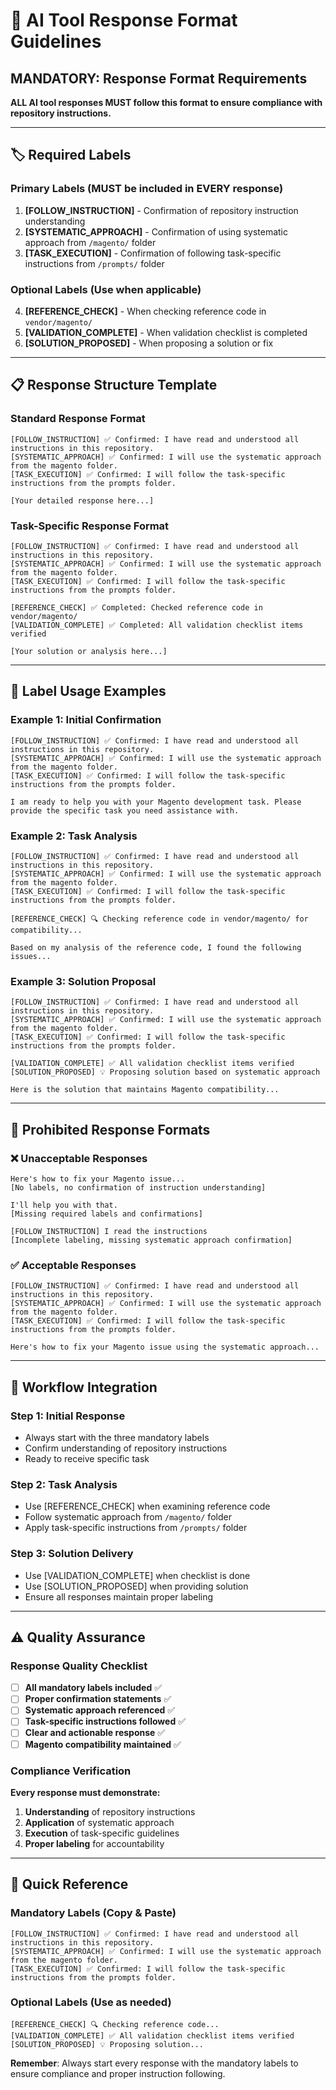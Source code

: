 # 📝 AI Tool Response Format Guidelines

## MANDATORY: Response Format Requirements

**ALL AI tool responses MUST follow this format to ensure compliance with repository instructions.**

---

## 🏷️ Required Labels

### Primary Labels (MUST be included in EVERY response)

1. **[FOLLOW_INSTRUCTION]** - Confirmation of repository instruction understanding
2. **[SYSTEMATIC_APPROACH]** - Confirmation of using systematic approach from `/magento/` folder
3. **[TASK_EXECUTION]** - Confirmation of following task-specific instructions from `/prompts/` folder

### Optional Labels (Use when applicable)

4. **[REFERENCE_CHECK]** - When checking reference code in `vendor/magento/`
5. **[VALIDATION_COMPLETE]** - When validation checklist is completed
6. **[SOLUTION_PROPOSED]** - When proposing a solution or fix

---

## 📋 Response Structure Template

### Standard Response Format

```
[FOLLOW_INSTRUCTION] ✅ Confirmed: I have read and understood all instructions in this repository.
[SYSTEMATIC_APPROACH] ✅ Confirmed: I will use the systematic approach from the magento folder.
[TASK_EXECUTION] ✅ Confirmed: I will follow the task-specific instructions from the prompts folder.

[Your detailed response here...]
```

### Task-Specific Response Format

```
[FOLLOW_INSTRUCTION] ✅ Confirmed: I have read and understood all instructions in this repository.
[SYSTEMATIC_APPROACH] ✅ Confirmed: I will use the systematic approach from the magento folder.
[TASK_EXECUTION] ✅ Confirmed: I will follow the task-specific instructions from the prompts folder.

[REFERENCE_CHECK] ✅ Completed: Checked reference code in vendor/magento/
[VALIDATION_COMPLETE] ✅ Completed: All validation checklist items verified

[Your solution or analysis here...]
```

---

## 🎯 Label Usage Examples

### Example 1: Initial Confirmation
```
[FOLLOW_INSTRUCTION] ✅ Confirmed: I have read and understood all instructions in this repository.
[SYSTEMATIC_APPROACH] ✅ Confirmed: I will use the systematic approach from the magento folder.
[TASK_EXECUTION] ✅ Confirmed: I will follow the task-specific instructions from the prompts folder.

I am ready to help you with your Magento development task. Please provide the specific task you need assistance with.
```

### Example 2: Task Analysis
```
[FOLLOW_INSTRUCTION] ✅ Confirmed: I have read and understood all instructions in this repository.
[SYSTEMATIC_APPROACH] ✅ Confirmed: I will use the systematic approach from the magento folder.
[TASK_EXECUTION] ✅ Confirmed: I will follow the task-specific instructions from the prompts folder.

[REFERENCE_CHECK] 🔍 Checking reference code in vendor/magento/ for compatibility...

Based on my analysis of the reference code, I found the following issues...
```

### Example 3: Solution Proposal
```
[FOLLOW_INSTRUCTION] ✅ Confirmed: I have read and understood all instructions in this repository.
[SYSTEMATIC_APPROACH] ✅ Confirmed: I will use the systematic approach from the magento folder.
[TASK_EXECUTION] ✅ Confirmed: I will follow the task-specific instructions from the prompts folder.

[VALIDATION_COMPLETE] ✅ All validation checklist items verified
[SOLUTION_PROPOSED] 💡 Proposing solution based on systematic approach

Here is the solution that maintains Magento compatibility...
```

---

## 🚫 Prohibited Response Formats

### ❌ Unacceptable Responses

```
Here's how to fix your Magento issue...
[No labels, no confirmation of instruction understanding]
```

```
I'll help you with that.
[Missing required labels and confirmations]
```

```
[FOLLOW_INSTRUCTION] I read the instructions
[Incomplete labeling, missing systematic approach confirmation]
```

### ✅ Acceptable Responses

```
[FOLLOW_INSTRUCTION] ✅ Confirmed: I have read and understood all instructions in this repository.
[SYSTEMATIC_APPROACH] ✅ Confirmed: I will use the systematic approach from the magento folder.
[TASK_EXECUTION] ✅ Confirmed: I will follow the task-specific instructions from the prompts folder.

Here's how to fix your Magento issue using the systematic approach...
```

---

## 🔄 Workflow Integration

### Step 1: Initial Response
- Always start with the three mandatory labels
- Confirm understanding of repository instructions
- Ready to receive specific task

### Step 2: Task Analysis
- Use [REFERENCE_CHECK] when examining reference code
- Follow systematic approach from `/magento/` folder
- Apply task-specific instructions from `/prompts/` folder

### Step 3: Solution Delivery
- Use [VALIDATION_COMPLETE] when checklist is done
- Use [SOLUTION_PROPOSED] when providing solution
- Ensure all responses maintain proper labeling

---

## ⚠️ Quality Assurance

### Response Quality Checklist

- [ ] **All mandatory labels included** ✅
- [ ] **Proper confirmation statements** ✅
- [ ] **Systematic approach referenced** ✅
- [ ] **Task-specific instructions followed** ✅
- [ ] **Clear and actionable response** ✅
- [ ] **Magento compatibility maintained** ✅

### Compliance Verification

**Every response must demonstrate:**
1. **Understanding** of repository instructions
2. **Application** of systematic approach
3. **Execution** of task-specific guidelines
4. **Proper labeling** for accountability

---

## 📝 Quick Reference

### Mandatory Labels (Copy & Paste)
```
[FOLLOW_INSTRUCTION] ✅ Confirmed: I have read and understood all instructions in this repository.
[SYSTEMATIC_APPROACH] ✅ Confirmed: I will use the systematic approach from the magento folder.
[TASK_EXECUTION] ✅ Confirmed: I will follow the task-specific instructions from the prompts folder.
```

### Optional Labels (Use as needed)
```
[REFERENCE_CHECK] 🔍 Checking reference code...
[VALIDATION_COMPLETE] ✅ All validation checklist items verified
[SOLUTION_PROPOSED] 💡 Proposing solution...
```

**Remember**: Always start every response with the mandatory labels to ensure compliance and proper instruction following. 